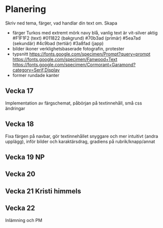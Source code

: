 # Planering

Skriv ned tema, färger, vad handlar din text om.
Skapa 

* färger
Turkos med extremt mörk navy blå, vanlig text är vit-silver aktig
#F1F1F2 (text)
#011822 (bakgrund)
#70b3ad (primär)
#5ea7ad (sekundär)
#4c9bad (tertiär)
#3a8fad (japp)
* bilder ikoner
verklighetsbaserade fotografin, protester
* typsnitt
https://fonts.google.com/specimen/Prompt?query=prompt
https://fonts.google.com/specimen/Fanwood+Text
https://fonts.google.com/specimen/Cormorant+Garamond?category=Serif,Display
* former
rundade kanter

## Vecka 17
Implementation av färgschemat, påbörjan på textinnehåll, små css ändringar

## Vecka 18
Fixa färgen på navbar, gör textinnehållet snyggare och mer intuitivt (andra upplägg), inför bilder och karaktärsdrag, gradiens på rubrik/knapp/annat

## Vecka 19 NP


## Vecka 20



## Vecka 21 Kristi himmels




## Vecka 22 

Inlämning och PM




